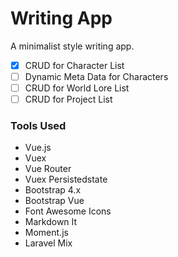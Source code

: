 # Writing App

A minimalist style writing app.

- [X] CRUD for Character List
- [ ] Dynamic Meta Data for Characters
- [ ] CRUD for World Lore List
- [ ] CRUD for Project List

### Tools Used

* Vue.js
* Vuex
* Vue Router
* Vuex Persistedstate
* Bootstrap 4.x
* Bootstrap Vue
* Font Awesome Icons
* Markdown It
* Moment.js
* Laravel Mix
